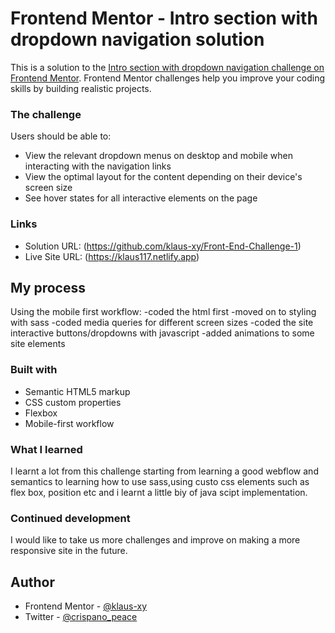 # Frontend Mentor - Intro section with dropdown navigation solution

This is a solution to the [Intro section with dropdown navigation challenge on Frontend Mentor](https://www.frontendmentor.io/challenges/intro-section-with-dropdown-navigation-ryaPetHE5). Frontend Mentor challenges help you improve your coding skills by building realistic projects. 


### The challenge

Users should be able to:

- View the relevant dropdown menus on desktop and mobile when interacting with the navigation links
- View the optimal layout for the content depending on their device's screen size
- See hover states for all interactive elements on the page


### Links

- Solution URL: (https://github.com/klaus-xy/Front-End-Challenge-1)
- Live Site URL: (https://klaus117.netlify.app)

## My process
Using the mobile first workflow:
-coded the html first
-moved on to styling with sass
-coded media queries for different screen sizes
-coded the site interactive buttons/dropdowns with javascript
-added animations to some site elements

### Built with

- Semantic HTML5 markup
- CSS custom properties
- Flexbox
- Mobile-first workflow

### What I learned

I learnt a lot from this challenge starting from learning a good webflow and semantics to learning how to use sass,using custo css elements such as flex box, position etc and i learnt a little biy of java scipt implementation.


### Continued development
I would like to take us more challenges and improve on making a more responsive site in the future.


## Author

- Frontend Mentor - [@klaus-xy](https://www.frontendmentor.io/profile/klaus-xy)
- Twitter - [@crispano_peace](https://www.twitter.com/crispano_peace)
